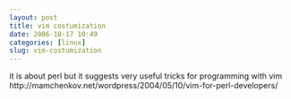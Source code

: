 ```yaml
---
layout: post
title: vim costumization
date: 2006-10-17 10:49
categories: [linux]
slug: vim-costumization
---
```


<p>
 it is about perl but it suggests very useful tricks for programming with vim
 <br/>
 http://mamchenkov.net/wordpress/2004/05/10/vim-for-perl-developers/
</p>
